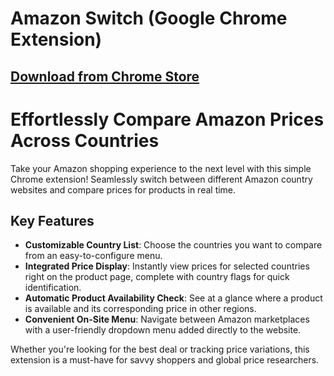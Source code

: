 # <img src="https://lh3.googleusercontent.com/I4LqQIwWLSGutMmSrO8Spe-EtxYHUSMUl6GRlQadyJppXfJ4BZRlMCRbEuPEb8ioDa4LHIJstdZ8aVYnBboE_xORZfs=s120" alt="" align="center">Amazon Switch (Google Chrome Extension)

## [Download from Chrome Store](https://chrome.google.com/webstore/detail/amazonswitch/ajmnpffielghjhcbdgoodobnajefbgpo)

# Effortlessly Compare Amazon Prices Across Countries  

Take your Amazon shopping experience to the next level with this simple Chrome extension! Seamlessly switch between different Amazon country websites and compare prices for products in real time.  

## Key Features  
- **Customizable Country List**: Choose the countries you want to compare from an easy-to-configure menu.  
- **Integrated Price Display**: Instantly view prices for selected countries right on the product page, complete with country flags for quick identification.  
- **Automatic Product Availability Check**: See at a glance where a product is available and its corresponding price in other regions.  
- **Convenient On-Site Menu**: Navigate between Amazon marketplaces with a user-friendly dropdown menu added directly to the website.  

Whether you're looking for the best deal or tracking price variations, this extension is a must-have for savvy shoppers and global price researchers.
